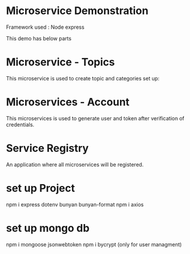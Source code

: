 # Microservice Demonstration

Framework used : Node express

This demo has below parts

# Microservice - Topics

This microservice is used to create topic and categories
set up:

# Microservices - Account

This microservices is used to generate user and token after verification of credentials.

# Service Registry

An application where all microservices will be registered.

# set up Project

npm i express dotenv bunyan bunyan-format
npm i axios

# set up mongo db

npm i mongoose jsonwebtoken
npm i bycrypt (only for user managment)
